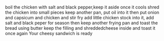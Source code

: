 boil the chicken with salt and black pepper,keep it aside
once it cools shred the chicken into small pieces
keep another pan, put oil into it then put onion and capsicum and chicken and stir fry
add little chicken stock into it,
add salt and black peper for season
then keep another frying pan and toast the bread using butter
keep the filling and shreddedcheese inside and toast it once again
Your cheesy sandwich is ready